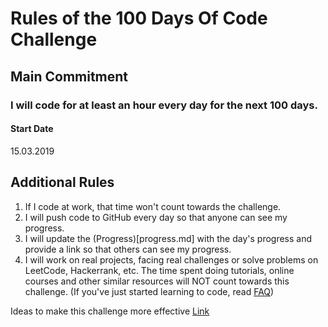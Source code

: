 # Rules of the 100 Days Of Code Challenge
## Main Commitment

### I will code for at least an hour every day for the next 100 days.
#### Start Date
15.03.2019

## Additional Rules
1. If I code at work, that time won't count towards the challenge.
2. I will push code to GitHub every day so that anyone can see my progress.
3. I will update the (Progress)[progress.md] with the day's progress and provide a link so that others can see my progress.
4. I will work on real projects, facing real challenges or solve problems on LeetCode, Hackerrank, etc. The time spent doing tutorials, online courses and other similar
   resources will NOT count towards this challenge. (If you've just started learning to code, read [FAQ](https://github.com/kallaway/100-days-of-code/blob/master/FAQ.md))

Ideas to make this challenge more effective [Link](https://github.com/kallaway/100-days-of-code/blob/master/rules.md)
